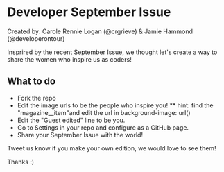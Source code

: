 # Developer September Issue 

Created by: Carole Rennie Logan (@crgrieve) & Jamie Hammond (@developerontour)

Insprired by the recent September Issue, we thought let's create a way to share the women who inspire us as coders!

## What to do
* Fork the repo
* Edit the image urls to be the people who inspire you!
** hint: find the "magazine__item"and edit the url in background-image: url()
* Edit the "Guest edited" line to be you.
* Go to Settings in your repo and configure as a GitHub page.
* Share your September Issue with the world!

Tweet us know if you make your own edition, we would love to see them!

Thanks :)
